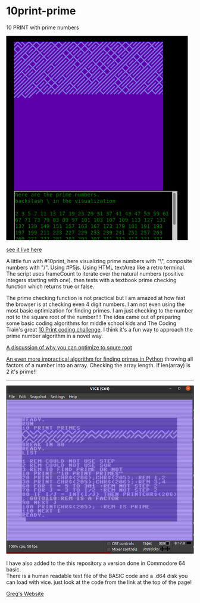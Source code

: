 # 10print-prime
10 PRINT with prime numbers

![10printPrime.png](10printPrime.png)

[see it live here](https://editor.p5js.org/greggelong/present/rI2_FI6UY)

A little fun with #10print, here visualizing prime numbers with "\\", composite numbers with "/". Using #P5js. Using HTML textArea like a retro terminal. The script uses frameCount to iterate over the natural numbers (positive integers starting with one). then tests with a textbook prime checking function which returns true or false.

The prime checking function is not practical but I am amazed at how fast the browser is at checking even 4 digit numbers. I am not even using the most basic optimization for finding primes.  I am just checking to the number not to the square root of the number!!!! The idea came out of preparing some basic coding algorithms for middle school kids and The Coding Train's great [10 Print coding challenge](https://thecodingtrain.com/CodingChallenges/076-10print.html). I think it's a fun way to approach the prime number algorithm in a novel way. 

[A discussion of why you can optimize to squre root](https://stackoverflow.com/questions/5811151/why-do-we-check-up-to-the-square-root-of-a-prime-number-to-determine-if-it-is-pr)

[An even more impractical algorithm for finding primes in Python](https://github.com/greggelong/factors) throwing all factors of a number into an array. Checking the array length. If len(array) is 2 it's prime!!

----------
![Basic10PrintPrime.png](Basic10PrintPrime.png)

I have also added to the this repository a version done in Commodore 64 basic.  
There is a human readable text file of the BASIC code and a .d64 disk you can load with vice.
just look at the code from the link at the top of the page!

[Greg's Website](https://greggelong.github.io/)
